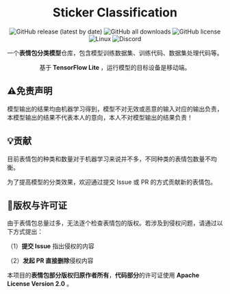 <div align="center">
    <h1>Sticker Classification</h1>
    <p>
        <a href="https://github.com/SkyD666/StickerClassification/releases/latest" style="text-decoration:none">
            <img src="https://img.shields.io/github/v/release/SkyD666/StickerClassification?display_name=release&style=for-the-badge" alt="GitHub release (latest by date)"/>
        </a>
        <a href="https://github.com/SkyD666/StickerClassification/releases/latest" style="text-decoration:none" >
            <img src="https://img.shields.io/github/downloads/SkyD666/StickerClassification/total?style=for-the-badge" alt="GitHub all downloads"/>
        </a>
        <a href="https://github.com/SkyD666/StickerClassification/blob/master/LICENSE" style="text-decoration:none" >
            <img src="https://img.shields.io/github/license/SkyD666/StickerClassification?style=for-the-badge" alt="GitHub license"/>
        </a>
        <a href="" style="text-decoration:none" >
            <img src="https://img.shields.io/badge/Linux-black?style=for-the-badge&logo=linux&logoColor=white" alt="Linux"/>
        </a>
        <a href="https://discord.gg/pEWEjeJTa3" style="text-decoration:none" >
            <img src="https://img.shields.io/discord/982522006819991622?color=5865F2&label=Discord&logo=discord&logoColor=white&style=for-the-badge" alt="Discord"/>
        </a>
    </p>
    <p>
        一个<b>表情包分类模型</b>仓库，包含模型训练数据集、训练代码、数据集处理代码等。
    </p>
    <p>
        基于<b> TensorFlow Lite </b>，运行模型的目标设备是移动端。
    </p>
</div>

## ⚠️免责声明

模型输出的结果均由机器学习得到，模型不对无效或恶意的输入对应的输出负责，本模型输出的结果不代表本人的意向，本人不对模型输出的结果负责！

## 💡贡献

目前表情包的种类和数量对于机器学习来说并不多，不同种类的表情包数量不均衡。

为了提高模型的分类效果，欢迎通过提交 Issue 或 PR 的方式贡献新的表情包。

## 📃版权与许可证

由于表情包总量过多，无法逐个检查表情包的版权。若涉及到侵权问题，请通过以下方式提出：

（1）**提交 Issue** 指出侵权的内容

（2）**发起 PR 直接删除**侵权内容

本项目的**表情包部分版权归原作者所有**，**代码部分**的许可证使用 **Apache License Version 2.0** 。
